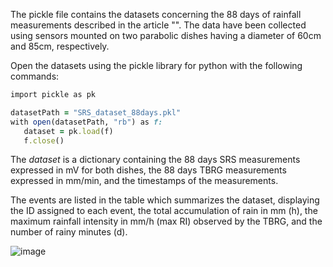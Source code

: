 The pickle file contains the datasets concerning the 88 days of rainfall measurements described in the article "". The data have been collected using sensors mounted on two parabolic dishes having a diameter of 60cm and 85cm, respectively. 

Open the datasets using the pickle library for python with the following commands:

```ruby
import pickle as pk 

datasetPath = "SRS_dataset_88days.pkl"  
with open(datasetPath, "rb") as f:  
   dataset = pk.load(f) 
   f.close()  
```

The *dataset* is a dictionary containing the 88 days SRS measurements expressed in mV for both dishes, the 88 days TBRG measurements expressed in mm/min, and the timestamps of the measurements.

The events are listed in the table which summarizes the dataset, displaying the ID assigned to each event, the total accumulation of rain in mm (h), the maximum rainfall
intensity in mm/h (max RI) observed by the TBRG, and the number of rainy minutes (d).

![image](https://user-images.githubusercontent.com/114477377/223406835-db3ce7a1-69ca-491d-82c0-567ec7696dd5.png)

